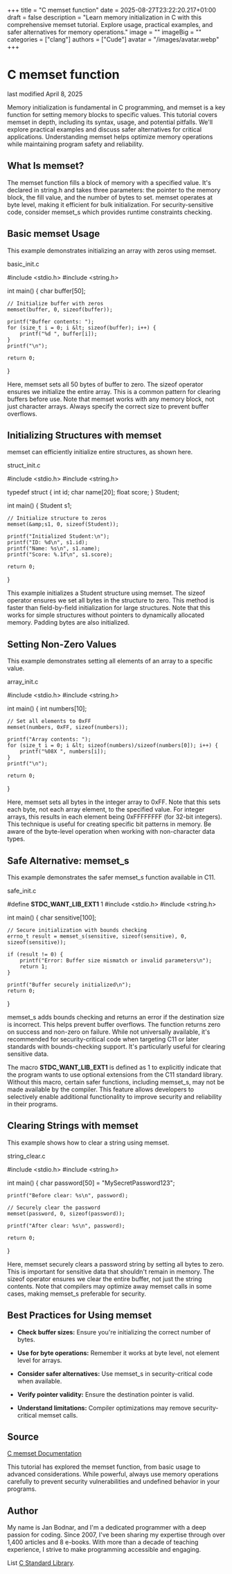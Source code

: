 +++
title = "C memset function"
date = 2025-08-27T23:22:20.217+01:00
draft = false
description = "Learn memory initialization in C with this
comprehensive memset tutorial. Explore usage, practical examples, and safer
alternatives for memory operations."
image = ""
imageBig = ""
categories = ["clang"]
authors = ["Cude"]
avatar = "/images/avatar.webp"
+++

# C memset function

last modified April 8, 2025

Memory initialization is fundamental in C programming, and memset is
a key function for setting memory blocks to specific values. This tutorial covers
memset in depth, including its syntax, usage, and potential
pitfalls. We'll explore practical examples and discuss safer alternatives for
critical applications. Understanding memset helps optimize memory
operations while maintaining program safety and reliability.

## What Is memset?

The memset function fills a block of memory with a specified value.
It's declared in string.h and takes three parameters: the pointer to
the memory block, the fill value, and the number of bytes to set.
memset operates at byte level, making it efficient for bulk
initialization. For security-sensitive code, consider memset_s which
provides runtime constraints checking.

## Basic memset Usage

This example demonstrates initializing an array with zeros using
memset.

basic_init.c
  

#include &lt;stdio.h&gt;
#include &lt;string.h&gt;

int main() {
    char buffer[50];

    // Initialize buffer with zeros
    memset(buffer, 0, sizeof(buffer));

    printf("Buffer contents: ");
    for (size_t i = 0; i &lt; sizeof(buffer); i++) {
        printf("%d ", buffer[i]);
    }
    printf("\n");

    return 0;
}

Here, memset sets all 50 bytes of buffer to zero. The
sizeof operator ensures we initialize the entire array. This is a
common pattern for clearing buffers before use. Note that memset
works with any memory block, not just character arrays. Always specify the
correct size to prevent buffer overflows.

## Initializing Structures with memset

memset can efficiently initialize entire structures, as shown here.

struct_init.c
  

#include &lt;stdio.h&gt;
#include &lt;string.h&gt;

typedef struct {
    int id;
    char name[20];
    float score;
} Student;

int main() {
    Student s1;

    // Initialize structure to zeros
    memset(&amp;s1, 0, sizeof(Student));

    printf("Initialized Student:\n");
    printf("ID: %d\n", s1.id);
    printf("Name: %s\n", s1.name);
    printf("Score: %.1f\n", s1.score);

    return 0;
}

This example initializes a Student structure using memset.
The sizeof operator ensures we set all bytes in the structure to
zero. This method is faster than field-by-field initialization for large
structures. Note that this works for simple structures without pointers to
dynamically allocated memory. Padding bytes are also initialized.

## Setting Non-Zero Values

This example demonstrates setting all elements of an array to a specific value.

array_init.c
  

#include &lt;stdio.h&gt;
#include &lt;string.h&gt;

int main() {
    int numbers[10];
    
    // Set all elements to 0xFF
    memset(numbers, 0xFF, sizeof(numbers));

    printf("Array contents: ");
    for (size_t i = 0; i &lt; sizeof(numbers)/sizeof(numbers[0]); i++) {
        printf("%08X ", numbers[i]);
    }
    printf("\n");

    return 0;
}

Here, memset sets all bytes in the integer array to 0xFF. Note that
this sets each byte, not each array element, to the specified value. For integer
arrays, this results in each element being 0xFFFFFFFF (for 32-bit integers).
This technique is useful for creating specific bit patterns in memory. Be aware
of the byte-level operation when working with non-character data types.

## Safe Alternative: memset_s

This example demonstrates the safer memset_s function available in
C11.

safe_init.c
  

#define __STDC_WANT_LIB_EXT1__ 1
#include &lt;stdio.h&gt;
#include &lt;string.h&gt;

int main() {
    char sensitive[100];
    
    // Secure initialization with bounds checking
    errno_t result = memset_s(sensitive, sizeof(sensitive), 0, sizeof(sensitive));

    if (result != 0) {
        printf("Error: Buffer size mismatch or invalid parameters\n");
        return 1;
    }

    printf("Buffer securely initialized\n");
    return 0;
}

memset_s adds bounds checking and returns an error if the
destination size is incorrect. This helps prevent buffer overflows. The function
returns zero on success and non-zero on failure. While not universally
available, it's recommended for security-critical code when targeting C11 or
later standards with bounds-checking support. It's particularly useful for
clearing sensitive data.

The macro __STDC_WANT_LIB_EXT1__ is defined as 1 to explicitly 
indicate that the program wants to use optional extensions from the C11 
standard library. Without this macro, certain safer functions, including 
memset_s, may not be made available by the compiler. This feature 
allows developers to selectively enable additional functionality to improve 
security and reliability in their programs.

## Clearing Strings with memset

This example shows how to clear a string using memset.

string_clear.c
  

#include &lt;stdio.h&gt;
#include &lt;string.h&gt;

int main() {
    char password[50] = "MySecretPassword123";
    
    printf("Before clear: %s\n", password);
    
    // Securely clear the password
    memset(password, 0, sizeof(password));
    
    printf("After clear: %s\n", password);

    return 0;
}

Here, memset securely clears a password string by setting all bytes
to zero. This is important for sensitive data that shouldn't remain in memory.
The sizeof operator ensures we clear the entire buffer, not just
the string contents. Note that compilers may optimize away memset
calls in some cases, making memset_s preferable for security.

## Best Practices for Using memset

- **Check buffer sizes:** Ensure you're initializing the correct number of bytes.

- **Use for byte operations:** Remember it works at byte level, not element level for arrays.

- **Consider safer alternatives:** Use memset_s in security-critical code when available.

- **Verify pointer validity:** Ensure the destination pointer is valid.

- **Understand limitations:** Compiler optimizations may remove security-critical memset calls.

## Source

[C memset Documentation](https://en.cppreference.com/w/c/string/byte/memset)

This tutorial has explored the memset function, from basic usage to
advanced considerations. While powerful, always use memory operations carefully
to prevent security vulnerabilities and undefined behavior in your programs.

## Author

My name is Jan Bodnar, and I'm a dedicated programmer with a deep passion for
coding. Since 2007, I've been sharing my expertise through over 1,400 articles
and 8 e-books. With more than a decade of teaching experience, I strive to make
programming accessible and engaging.

List [C Standard Library](/all/#clang-std).